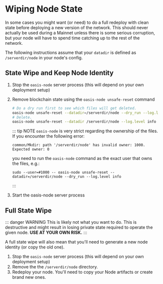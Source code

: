 # Wiping Node State

In some cases you might want (or need) to do a full redeploy with clean state
before deploying a new version of the network. This should never actually be
used during a Mainnet unless there is some serious corruption, but your node
will have to spend time catching up to the rest of the network.

The following instructions assume that your `datadir` is defined as
`/serverdir/node` in your node's config.

## State Wipe and Keep Node Identity

1. Stop the `oasis-node` server process (this will depend on your own deployment
   setup)
2. Remove blockchain state using the `oasis-node unsafe-reset` command

   ```bash
   # Do a dry run first to see which files will get deleted.
   oasis-node unsafe-reset --datadir=/serverdir/node --dry_run --log.level info
   # Delete.
   oasis-node unsafe-reset --datadir /serverdir/node --log.level info
   ```

   ::: tip NOTE
   `oasis-node` is very strict regarding the ownership of the files.
   If you encounter the following error:

   ```text
   common/Mkdir: path '/serverdir/node' has invalid owner: 1000. Expected owner: 0
   ```

   you need to run the `oasis-node` command as the exact user that owns the
   files, e.g.:

   ```text
   sudo --user=#1000 -- oasis-node unsafe-reset --datadir=/serverdir/node --dry_run --log.level info
   ```

   :::

3. Start the oasis-node server process

## Full State Wipe

::: danger WARNING
This is likely not what you want to do. This is destructive and might result in
losing private state required to operate the given node. **USE AT YOUR OWN
RISK.**
:::

A full state wipe will also mean that you'll need to generate a new node
identity (or copy the old one).

1. Stop the `oasis-node` server process (this will depend on your own deployment
   setup)
2. Remove the the `/serverdir/node` directory.
3. Redeploy your node. You'll need to copy your Node artifacts or create brand
   new ones.
